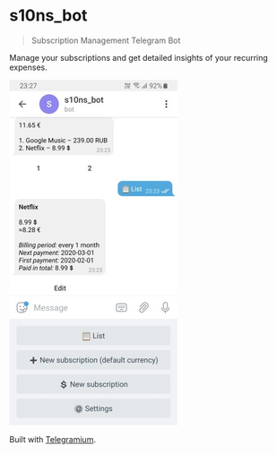 # s10ns_bot
> Subscription Management Telegram Bot

Manage your subscriptions and get detailed insights of your recurring expenses.

![](screenshot.jpg)

Built with [Telegramium](https://github.com/apimorphism/telegramium).

